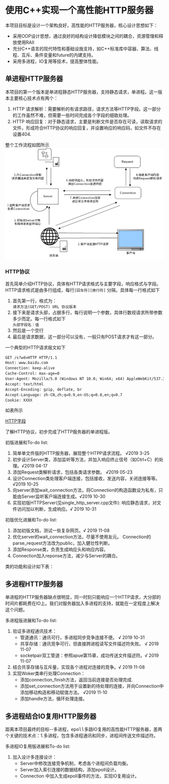 # 使用C++实现一个高性能HTTP服务器

本项目目标是设计一个架构良好，高性能的HTTP服务器，核心设计思想如下：
- 采用OOP设计思想，通过良好的结构设计降低模块之间的耦合，资源管理和释放使用RAII
- 充分C++语言的现代特性和基础设施支持，如C++标准库中容器、算法、线程、互斥、条件变量和future的内建支持。
- 采用多进程，IO复用等技术，提高整体性能。

## 单进程HTTP服务器
本项目的第一个版本是单进程静态HTTP服务器，支持静态请求，单进程。这一版本主要核心技术点有两个：

1. HTTP 请求解析：需要解析的有请求路径，请求方法等HTTP字段。这一部分的工作虽然不难，但需要一些时间完成各个字段的细致处理。
2. HTTP 响应回复：对于静态请求，主要是判断文件是否存在可读，读取请求的文件，形成符合HTTP协议的响应回复，并设置响应的响应码，如文件不存在设置404.

整个工作流程如图所示
![工作流程如图](https://raw.githubusercontent.com/an-yun/http_server/master/img/单进程版HTTP服务器.jpg)

### HTTP协议

首先简单介绍HTTP协议，具体有HTTP请求格式与主要字段，响应格式与字段。HTTP请求格式是由多行组成，每行`[回车符][换行符]` 分隔，具体每一行格式如下

1. 首先第一行，格式为：<br>
   `请求方法(GET/POST) URL 协议版本` 
2. 接下来是请求头部，占据多行，每行说明一个参数，具体行数视请求所带参数多少而定。每一行格式如下<br>
   `头部字段名：值` 
3. 然后是一个空行
4. 最后是请求数据，这一部分可以没有，一般只有POST请求才有这一部分。

一个典型的HTTP请求报文如下

```html
GET /s?wd=HTTP HTTP/1.1
Host: www.baidu.com
Connection: keep-alive
Cache-Control: max-age=0
User-Agent: Mozilla/5.0 (Windows NT 10.0; Win64; x64) AppleWebKit/537.36 (KHTML, like Gecko) Chrome/78.0.3904.87 Safari/537.36
Accept: text/html
Accept-Encoding: gzip, deflate, br
Accept-Language: zh-CN,zh;q=0.9,en-US;q=0.8,en;q=0.7
Cookie: XXXX
```



如表所示

[HTTP字段](https://en.wikipedia.org/wiki/List_of_HTTP_header_fields)

了解HTTP协议，初步完成了HTTP服务器的单进程版。

初版进展和To-do list:
1. 简单单文件版的HTTP服务器，展现整个HTPP请求流程。     √2019 3-25 
2. 初步设计Server类，添加监听等方法，并加入响应终止信号（如Ctrl+C）的处理。√2019 04-17 
3. 添加Request类解析请求，包括各类请求参数。    √2019 05-23 
4. 设计Connection类处理客户端连接，包括接收，发送内容，关闭连接等等。√2019 10-25
5. 向server添加wait_connection方法，将Connection的构造函数设为私有，只能由Server监听客户端连接生成。√2019 10-30
6. 实现初版HTTPServer(见single_http_server.cpp文件): 响应静态请求，对文件访问加以判断，生成响应。√ 2019 10-31


初版优化进展和To-do list:
1. 添加初版文档，测试一些复杂网页。√ 2019 11-08 
2. 优化server的wait_connection方法，尽量不使用友元。 Connection的parse_request方法改为public，加入健壮性判断。
3. 添加Response类，负责生成响应头和响应内容。
4. Connection加入reponse方法，减少与Server的耦合。



类的功能和设计如下表：


## 多进程HTTP服务器
单进程的HTTP服务器缺点很明显，同一时刻只能响应一个HTTP请求，大分部的时间片都耗费在IO上。我们对服务器加入多进程的支持，就能在一定程度上解决这个问题。

多进程版进展和To-do list:

1. 验证多进程通讯技术：
    - 管道通讯：通讯可行，多进程同步竞争连接不便。 √ 2019 10-31
    - 共享存储：通讯竞争可行，但直接跨进程读写文件描述符失败。 √ 2019 11-07 
    - socketpair双工管道：参照apue第15章，成功传送文件描述符。√ 2019 11-07
2. 结合共享存储与互斥量，实现各个进程对连接的竞争。√ 2019 11-08 
3. 实现Woker类串行处理Connection：
    - 添加connection_finish方法，返回当前连接是否处理完成.
    - 添加set_connection方法用于设置新的待处理的连接，并向Connection中添加移动构造和移动赋值方法。 √2019 11-10 
    - 添加handle方法，循环处理连接。



## 多进程结合IO复用HTTP服务器
距离本项目最终的目标--多进程，<kbd>epoll</kbd>多路IO复用的高性能HTTP服务器，差两个关键的技术点：1.多进程，包含多进程通讯和同步，进程间传送文件描述符。

多进程IO复用版进展和To-do list:
1. 加入设计多连接设计：
    - Server中修改连接竞争机制，考虑各个进程间负载均衡。
    - Server加入索引连接的数据结构，添加epoll设计。
    - Connection 中加入生成epoll事件的方法，实现IO复用设计。